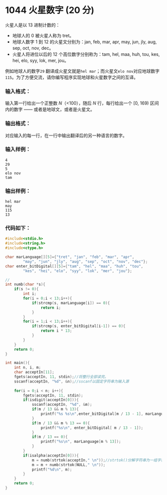 # 1044 火星数字 (20 分)
火星人是以 13 进制计数的：
* 地球人的 0 被火星人称为 tret。
* 地球人数字 1 到 12 的火星文分别为：jan, feb, mar, apr, may, jun, jly, aug, sep, oct, nov, dec。
* 火星人将进位以后的 12 个高位数字分别称为：tam, hel, maa, huh, tou, kes, hei, elo, syy, lok, mer, jou。

例如地球人的数字`29` 翻译成火星文就是`hel mar`；而火星文`elo nov`对应地球数字 `115`。为了方便交流，请你编写程序实现地球和火星数字之间的互译。
### 输入格式：
输入第一行给出一个正整数 $N$（<100），随后 $N$ 行，每行给出一个 [0, 169) 区间内的数字 —— 或者是地球文，或者是火星文。
### 输出格式：
对应输入的每一行，在一行中输出翻译后的另一种语言的数字。
### 输入样例：
```
4
29
5
elo nov
tam
```
### 输出样例：
```
hel mar
may
115
13
```
### 代码如下：
```c
#include<stdio.h>
#include<string.h>
#include<ctype.h>

char marLanguage[][5]={"tret", "jan", "feb", "mar", "apr", 
        "may", "jun", "jly", "aug", "sep", "oct", "nov", "dec"};
char enter_bitDigital[][5]={"tam", "hel", "maa", "huh", "tou", 
        "kes", "hei", "elo", "syy", "lok", "mer", "jou"};

//        
int numb(char *s){
    if(s != 0){
        int i;
        for(i = 0;i < 13;i++){
            if(strcmp(s, marLanguage[i]) == 0){
                return i;
            }
        }
        for(i = 1;i < 13;i++){
            if(strcmp(s, enter_bitDigital[i-1]) == 0){
                return i * 13;
            }
        }
    }
    return 0;
}

int main(){
    int n, i, m;
    char acceptIn[11];
    fgets(acceptIn, 11, stdin);//将整行全部读完。
    sscanf(acceptIn, "%d", &n);//sscanf以固定字符串为输入源
    
    for(i = 0;i < n; i++){
        fgets(acceptIn, 11, stdin);
        if(isdigit(acceptIn[0])){
            sscanf(acceptIn, "%d", &m);
            if(m / 13 && m % 13){
                printf("%s %s\n",enter_bitDigital[m / 13 - 1], marLanguage[m % 13]);
            }
            if(m / 13 && m % 13 == 0){
                printf("%s\n", enter_bitDigital[ m / 13 - 1]);
            }
            if(m / 13 == 0){
                printf("%s\n", marLanguage[m % 13]);
            }
        }
        if(isalpha(acceptIn[0])){
            m = numb(strtok(acceptIn," \n"));//strtok()分解字符串为一组字符串
            m = m + numb(strtok(NULL," \n"));
            printf("%d\n", m);
        }
    }
    return 0;
} 
```